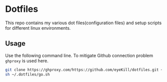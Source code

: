 # Dotfiles

This repo contains my various dot files(configuration files) and setup scripts for different linux environments.

## Usage

Use the following command line. To mitigate Github connection problem `ghproxy` is used here.

```sh
git clone https://ghproxy.com/https://github.com/eyeKill/dotfiles.git ~/.dotfiles
sh ~/.dotfiles/go.sh
```
